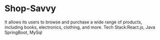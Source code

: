 # Shop-Savvy
It allows its users to browse and purchase a wide range of products, including books, electronics, clothing, and more.
Tech Stack:React.js, Java SpringBoot, MySql
